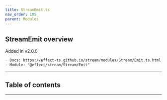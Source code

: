 ```yaml
---
title: StreamEmit.ts
nav_order: 105
parent: Modules
---
```


## StreamEmit overview

Added in v2.0.0

```md
- Docs: https://effect-ts.github.io/stream/modules/Stream/Emit.ts.html
- Module: "@effect/stream/Stream/Emit"
```

---

<h2 class="text-delta">Table of contents</h2>

---
